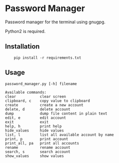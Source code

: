 # Password Manager
Password manager for the terminal using gnugpg.

Python2 is required.


## Installation
```
    pip install -r requirements.txt
```

## Usage
```
password_manager.py [-h] filename

Available commands:
clear           clear screen
clipboard, c    copy value to clipboard
create          create a new account
delete, d       delete account
dump            dump file content in plain text
edit, e         edit account
exit            exit
help, h         print help
hide_values     hide values
list, l         list all available account by name
print, p        print account
print_all, pa   print all accounts
rename          rename account
search, s       search account
show_values     show values
```
